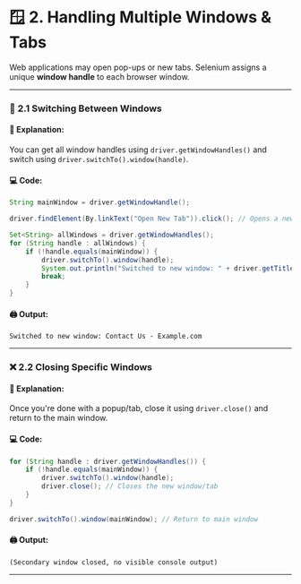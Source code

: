# 🪟 **2. Handling Multiple Windows & Tabs**

Web applications may open pop-ups or new tabs. Selenium assigns a unique **window handle** to each browser window.

---

### 🔀 **2.1 Switching Between Windows**

#### 📝 Explanation:
You can get all window handles using `driver.getWindowHandles()` and switch using `driver.switchTo().window(handle)`.

#### 💻 Code:
```java
String mainWindow = driver.getWindowHandle();

driver.findElement(By.linkText("Open New Tab")).click(); // Opens a new window or tab

Set<String> allWindows = driver.getWindowHandles();
for (String handle : allWindows) {
    if (!handle.equals(mainWindow)) {
        driver.switchTo().window(handle);
        System.out.println("Switched to new window: " + driver.getTitle());
        break;
    }
}
```

#### 🖨️ Output:
```
Switched to new window: Contact Us - Example.com
```

---

### ❌ **2.2 Closing Specific Windows**

#### 📝 Explanation:
Once you're done with a popup/tab, close it using `driver.close()` and return to the main window.

#### 💻 Code:
```java
for (String handle : driver.getWindowHandles()) {
    if (!handle.equals(mainWindow)) {
        driver.switchTo().window(handle);
        driver.close(); // Closes the new window/tab
    }
}

driver.switchTo().window(mainWindow); // Return to main window
```

#### 🖨️ Output:
```
(Secondary window closed, no visible console output)
```

---
